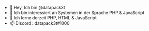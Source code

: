 - 👋 Hey, Ich bin @datapack3t
- 👀 Ich bin interessiert an Systemen in der Sprache PHP & JavaScript 
- 🌱 Ich lerne derzeit PHP, HTML & JavaScript
- 📫 Discord : datapack3t#1000
